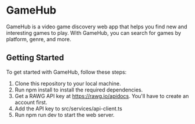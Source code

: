 # GameHub
GameHub is a video game discovery web app that helps you find new and interesting games to play. With GameHub, you can search for games by platform, genre, and more.
## Getting Started
To get started with GameHub, follow these steps:

1) Clone this repository to your local machine.
2) Run npm install to install the required dependencies.
3) Get a RAWG API key at https://rawg.io/apidocs. You'll have to create an account first.
4) Add the API key to src/services/api-client.ts
5) Run npm run dev to start the web server.




